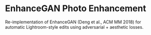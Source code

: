 # EnhanceGAN Photo Enhancement

Re-implementation of EnhanceGAN (Deng et al., ACM MM 2018) for automatic Lightroom-style edits using adversarial + aesthetic losses.
